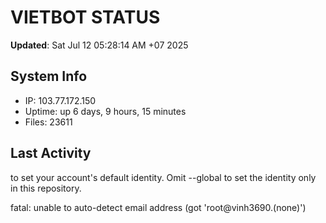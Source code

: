 # VIETBOT STATUS
**Updated**: Sat Jul 12 05:28:14 AM +07 2025

## System Info
- IP: 103.77.172.150
- Uptime: up 6 days, 9 hours, 15 minutes
- Files: 23611

## Last Activity

to set your account's default identity.
Omit --global to set the identity only in this repository.

fatal: unable to auto-detect email address (got 'root@vinh3690.(none)')
